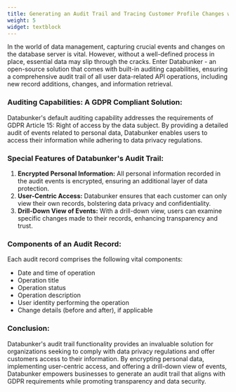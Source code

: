 ```yaml
---
title: Generating an Audit Trail and Tracing Customer Profile Changes with Databunker
weight: 5
widget: textblock
---
```

In the world of data management, capturing crucial events and changes on the database server is vital. However, without a well-defined process in place, essential data may slip through the cracks. Enter Databunker - an open-source solution that comes with built-in auditing capabilities, ensuring a comprehensive audit trail of all user data-related API operations, including new record additions, changes, and information retrieval.

### Auditing Capabilities: A GDPR Compliant Solution:
Databunker's default auditing capability addresses the requirements of GDPR Article 15: Right of access by the data subject. By providing a detailed audit of events related to personal data, Databunker enables users to access their information while adhering to data privacy regulations.

### Special Features of Databunker's Audit Trail:
1. **Encrypted Personal Information:** All personal information recorded in the audit events is encrypted, ensuring an additional layer of data protection.
1. **User-Centric Access:** Databunker ensures that each customer can only view their own records, bolstering data privacy and confidentiality.
1. **Drill-Down View of Events:** With a drill-down view, users can examine specific changes made to their records, enhancing transparency and trust.

### Components of an Audit Record:
Each audit record comprises the following vital components:

* Date and time of operation
* Operation title
* Operation status
* Operation description
* User identity performing the operation
* Change details (before and after), if applicable

### Conclusion:
Databunker's audit trail functionality provides an invaluable solution for organizations seeking to comply with data privacy regulations and offer customers access to their information. By encrypting personal data, implementing user-centric access, and offering a drill-down view of events, Databunker empowers businesses to generate an audit trail that aligns with GDPR requirements while promoting transparency and data security.
